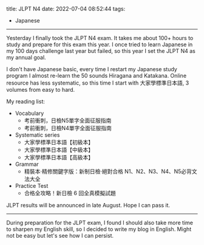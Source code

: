 title: JLPT N4
date: 2022-07-04 08:52:44
tags:
- Japanese
---

Yesterday I finally took the JLPT N4 exam. It takes me about 100+ hours to study and prepare for this exam this year. I once tried to learn Japanese in my 100 days challenge last year but failed, so this year I set the JLPT N4 as my annual goal.

I don't have Japanese basic, every time I restart my Japanese study program I almost re-learn the 50 sounds Hiragana and Katakana. Online resource has less systematic, so this time I start with 大家學標準日本語, 3 volumes from easy to hard.

<!-- more -->

My reading list:

- Vocabulary
  - 考前衝刺，日檢N5單字全面征服指南
  - 考前衝刺，日檢N4單字全面征服指南
- Systematic series
  - 大家學標準日本語【初級本】
  - 大家學標準日本語【中級本】
  - 大家學標準日本語【高級本】
- Grammar
  - 精裝本‧精修關鍵字版：新制日檢‧絕對合格 N1、N2、N3、N4、N5必背文法大全
- Practice Test
  - 合格全攻略！新日檢 6 回全真模擬試題

JLPT results will be announced in late August. Hope I can pass it.

---

During preparation for the JLPT exam, I found I should also take more time to sharpen my English skill, so I decided to write my blog in English. Might not be easy but let's see how I can persist.
